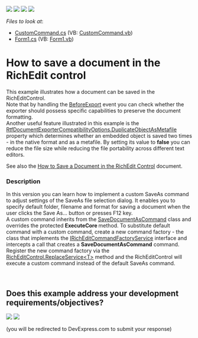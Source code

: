 <!-- default badges list -->
![](https://img.shields.io/endpoint?url=https://codecentral.devexpress.com/api/v1/VersionRange/128611105/12.2.4%2B)
[![](https://img.shields.io/badge/Open_in_DevExpress_Support_Center-FF7200?style=flat-square&logo=DevExpress&logoColor=white)](https://supportcenter.devexpress.com/ticket/details/E1401)
[![](https://img.shields.io/badge/📖_How_to_use_DevExpress_Examples-e9f6fc?style=flat-square)](https://docs.devexpress.com/GeneralInformation/403183)
[![](https://img.shields.io/badge/💬_Leave_Feedback-feecdd?style=flat-square)](#does-this-example-address-your-development-requirementsobjectives)
<!-- default badges end -->
<!-- default file list -->
*Files to look at*:

* [CustomCommand.cs](./CS/SaveDocument/CustomCommand.cs) (VB: [CustomCommand.vb](./VB/SaveDocument/CustomCommand.vb))
* [Form1.cs](./CS/SaveDocument/Form1.cs) (VB: [Form1.vb](./VB/SaveDocument/Form1.vb))
<!-- default file list end -->
# How to save a document in the RichEdit control


<p>This example illustrates how a document can be saved in the RichEditControl. <br />
Note that by handling the <a href="http://documentation.devexpress.com/#WindowsForms/DevExpressXtraRichEditRichEditControl_BeforeExporttopic"><u>BeforeExport</u></a> event you can check whether the exporter should possess specific capabilities to preserve the document formatting. <br />
Another useful feature illustrated in this example is the <a href="http://documentation.devexpress.com/#CoreLibraries/DevExpressXtraRichEditExportRtfDocumentExporterCompatibilityOptions_DuplicateObjectAsMetafiletopic"><u>RtfDocumentExporterCompatibilityOptions.DuplicateObjectAsMetafile</u></a> property which determines whether an embedded object is saved two times - in the native format and as a metafile. By setting its value to <strong>false</strong> you can reduce the file size while reducing the file portability across different text editors.</p><p>See also the <a href="http://documentation.devexpress.com/#WindowsForms/CustomDocument5889"><u>How to Save a Document in the RichEdit Control</u></a> document.</p>


<h3>Description</h3>

<p>In this version you can learn how to implement a custom SaveAs command to adjust settings of the SaveAs file selection dialog. It enables you to specify default folder, filename and format for saving a document when the user clicks the Save As... button or presses F12 key.<br />
A custom command inherits from the <a href="http://documentation.devexpress.com/#CoreLibraries/clsDevExpressXtraRichEditCommandsSaveDocumentAsCommandtopic"><u>SaveDocumentAsCommand</u></a> class and overrides the protected <strong>ExecuteCore</strong><strong> </strong>method. To substitute default command with a custom command, create a new command factory - the class that implements the <a href="http://documentation.devexpress.com/#CoreLibraries/clsDevExpressXtraRichEditServicesIRichEditCommandFactoryServicetopic"><u>IRichEditCommandFactoryService</u></a> interface and intercepts a call that creates a <strong>SaveDocumentAsCommand</strong> command. Register the new command factory via the <a href="http://documentation.devexpress.com/#WindowsForms/DevExpressXtraRichEditRichEditControl_ReplaceService[T]topic"><u>RichEditControl.ReplaceService&lt;T&gt;</u></a> method and the RichEditControl will execute a custom command instead of the default SaveAs command.</p>

<br/>


<!-- feedback -->
## Does this example address your development requirements/objectives?

[<img src="https://www.devexpress.com/support/examples/i/yes-button.svg"/>](https://www.devexpress.com/support/examples/survey.xml?utm_source=github&utm_campaign=how-to-save-a-document-in-the-richedit-control&~~~was_helpful=yes) [<img src="https://www.devexpress.com/support/examples/i/no-button.svg"/>](https://www.devexpress.com/support/examples/survey.xml?utm_source=github&utm_campaign=how-to-save-a-document-in-the-richedit-control&~~~was_helpful=no)

(you will be redirected to DevExpress.com to submit your response)
<!-- feedback end -->
